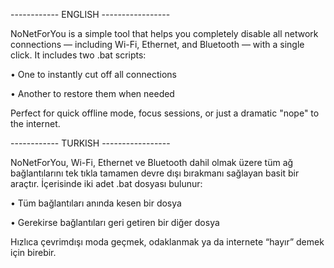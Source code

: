 ------------ ENGLISH -----------------

NoNetForYou is a simple tool that helps you completely disable all network connections — including Wi-Fi, Ethernet, and Bluetooth — with a single click.
It includes two .bat scripts:

• One to instantly cut off all connections

• Another to restore them when needed

Perfect for quick offline mode, focus sessions, or just a dramatic "nope" to the internet.

------------ TURKISH -----------------

NoNetForYou, Wi-Fi, Ethernet ve Bluetooth dahil olmak üzere tüm ağ bağlantılarını tek tıkla tamamen devre dışı bırakmanı sağlayan basit bir araçtır.
İçerisinde iki adet .bat dosyası bulunur:

• Tüm bağlantıları anında kesen bir dosya

• Gerekirse bağlantıları geri getiren bir diğer dosya

Hızlıca çevrimdışı moda geçmek, odaklanmak ya da internete “hayır” demek için birebir.
